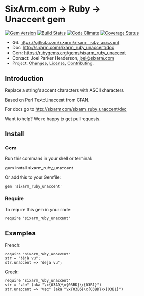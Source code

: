 # SixArm.com → Ruby → <br> Unaccent gem

<!--HEADER-OPEN-->

[![Gem Version](https://badge.fury.io/rb/sixarm_ruby_unaccent.svg)](http://badge.fury.io/rb/sixarm_ruby_unaccent)
[![Build Status](https://travis-ci.org/SixArm/sixarm_ruby_unaccent.png)](https://travis-ci.org/SixArm/sixarm_ruby_unaccent)
[![Code Climate](https://codeclimate.com/github/SixArm/sixarm_ruby_unaccent.png)](https://codeclimate.com/github/SixArm/sixarm_ruby_unaccent)
[![Coverage Status](https://coveralls.io/repos/SixArm/sixarm_ruby_unaccent/badge.svg?branch=master&service=github)](https://coveralls.io/github/SixArm/sixarm_ruby_unaccent?branch=master)

* Git: <https://github.com/sixarm/sixarm_ruby_unaccent>
* Doc: <http://sixarm.com/sixarm_ruby_unaccent/doc>
* Gem: <https://rubygems.org/gems/sixarm_ruby_unaccent>
* Contact: Joel Parker Henderson, <joel@sixarm.com>
* Project: [Changes](CHANGES.md), [License](LICENSE.md), [Contributing](CONTRIBUTING.md).

<!--HEADER-SHUT-->

## Introduction

Replace a string's accent characters with ASCII characters.

Based on Perl Text::Unaccent from CPAN.

For docs go to <http://sixarm.com/sixarm_ruby_unaccent/doc>

Want to help? We're happy to get pull requests.


<!--INSTALL-OPEN-->

## Install

### Gem

Run this command in your shell or terminal:

gem install sixarm_ruby_unaccent

Or add this to your Gemfile:

    gem 'sixarm_ruby_unaccent'

### Require

To require this gem in your code:

    require 'sixarm_ruby_unaccent'

<!--INSTALL-SHUT-->


## Examples

French:

    require "sixarm_ruby_unaccent"
    str = "déjà vu";
    str.unaccent => "deja vu";

Greek:

    require "sixarm_ruby_unaccent"
    str = "νέα" (aka "\x{03AD}\x{03BD}\x{03B1}")
    str.unaccent => "νεα" (aka "\x{03B5}\x{03BD}\x{03B1}")
